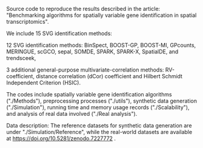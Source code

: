 Source code to reproduce the results described in the article: "Benchmarking algorithms for spatially variable gene identification in spatial transcriptomics".

We include 15 SVG identification methods:

12 SVG identification methods: BinSpect, BOOST-GP, BOOST-MI, GPcounts, MERINGUE, scGCO, sepal, SOMDE, SPARK, SPARK-X, SpatialDE, and trendsceek,

3 additional general-purpose multivariate-correlation methods: RV-coefficient, distance correlation (dCor) coefficient and Hilbert Schmidt Independent Criterion (HSIC).

The codes include spatially variable gene identification algorithms ("./Methods"), preprocessing processes ("./utils"), synthetic data generation ("./Simulation"), running time and memory usage records ("./Scalability"), and analysis of real data involved ("./Real analysis").

Data description: The reference datasets for synthetic data generation are under "./Simulation/Reference", while the real-world datasets are available at https://doi.org/10.5281/zenodo.7227772 .
